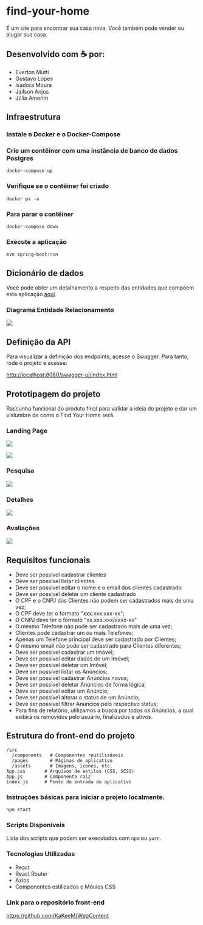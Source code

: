 # find-your-home
É um site para encontrar sua casa nova. Você também pode vender ou alugar sua casa.

## Desenvolvido com :coffee: por:

- Everton Mutti
- Gustavo Lopes
- Isadora Moura
- Jailson Anjos
- Júlia Amorim
  
## Infraestrutura

### Instale o Docker e o Docker-Compose

### Crie um contêiner com uma instância de banco de dados Postgres
```
docker-compose up
```
### Verifique se o contêiner foi criado
```
docker ps -a
```
### Para parar o contêiner
```
docker-compose down
```
### Execute a aplicação
```
mvn spring-boot:run
```
## Dicionário de dados

Você pode obter um detalhamento a respeito das entidades que compõem esta aplicação [aqui](https://github.com/jairocket/find-your-home/tree/main/docs/bd/DD).

### Diagrama Entidade Relacionamento 

![](https://github.com/jairocket/find-your-home/blob/main/docs/bd/diagram/TABLE.png?raw=true)

## Definição da API

Para visualizar a definição dos endpoints, acesse o Swagger. Para tanto, rode o projeto e acesse:

[http://localhost:8080/swagger-ui/index.html](http://localhost:8080/swagger-ui/index.html)

## Prototipagem do projeto
Rascunho funcional do produto final para validar a ideia do projeto e dar um vislumbre de como o Find Your Home será.

### Landing Page

![](https://github.com/jairocket/find-your-home/blob/main/docs/Prototypes/Capa.jpeg?raw=true)

![](https://github.com/jairocket/find-your-home/blob/main/docs/Prototypes/Fundo.jpeg?raw=true)

### Pesquisa

![](https://github.com/jairocket/find-your-home/blob/main/docs/Prototypes/Pesquisa.jpeg?raw=true)

### Detalhes

![](https://github.com/jairocket/find-your-home/blob/main/docs/Prototypes/Info_Imovel.jpeg?raw=true)

### Avaliações

![](https://github.com/jairocket/find-your-home/blob/main/docs/Prototypes/Avalaia%C3%A7%C3%B5es.jpeg?raw=true)

## Requisitos funcionais

- Deve ser possível cadastrar clientes
- Deve ser possível listar clientes
- Deve ser possível editar o nome e o email dos clientes cadastrado
- Deve ser possível deletar um cliente cadastrado
- O CPF e o CNPJ dos Clientes não podem ser cadastrados mais de uma vez;
- O CPF deve ter o formato "xxx.xxx.xxx-xx";
- O CNPJ deve ter o formato "xx.xxx.xxx/xxxx-xx"
- O mesmo Telefone não pode ser cadastrado mais de uma vez;
- Clientes pode cadastrar um ou mais Telefones;
- Apenas um Telefone principal deve ser cadastrado por Clientes;
- O mesmo email não pode ser cadastrado para Clientes diferentes;
- Deve ser possível cadastrar um Imóvel;
- Deve ser possível editar dados de um Imóvel;
- Deve ser possível deletar um Imóvel;
- Deve ser possível listar os Anúncios;
- Deve ser possível cadastrar Anúncios novos;
- Deve ser possível deletar Anúncios de forma lógica;
- Deve ser possível editar um Anúncio;
- Deve ser possível alterar o status de um Anúncio;
- Deve ser possível filtrar Anúncios pelo respectivo status;
- Para fins de relatório, utilizamos a busca por todos os Anúncios, a qual exibirá os removidos pelo usuário, finalizados e ativos.

## Estrutura do front-end do projeto
```
/src
  /components   # Componentes reutilizáveis
  /pages        # Páginas do aplicativo
  /assets       # Imagens, ícones, etc.
App.css       # Arquivos de estilos (CSS, SCSS)
App.js        # Componente raiz
index.js      # Ponto de entrada do aplicativo
``` 
### Instruções básicas para iniciar o projeto localmente.
```
npm start
```
### Scripts Disponíveis

Lista dos scripts que podem ser executados com `npm` ou `yarn`.

### Tecnologias Utilizadas
- React
- React Router
- Axios
- Componentes estilizados e Móulos CSS

### Link para o repositório front-end 
  https://github.com/KaKeeM/WebContent 

